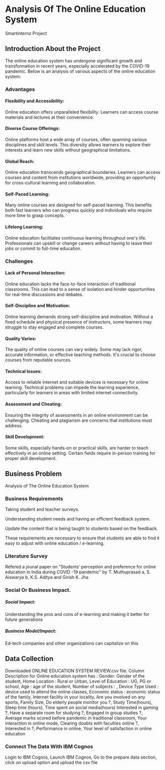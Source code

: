 # Analysis Of The Online Education System
Smartinternz Project
## Introduction About the Project
The online education system has undergone significant growth and transformation in recent years, especially accelerated by the COVID-19 pandemic. Below is an analysis of various aspects of the online education system:
### Advantages
#### Flexibility and Accessibility:
Online education offers unparalleled flexibility. Learners can access course materials and lectures at their convenience.
#### Diverse Course Offerings: 
Online platforms host a wide array of courses, often spanning various disciplines and skill levels. This diversity allows learners to explore their interests and learn new skills without geographical limitations.
#### Global Reach:
Online education transcends geographical boundaries.  Learners can access courses and content from institutions worldwide, providing an opportunity for cross-cultural learning and collaboration.
#### Self-Paced Learning: 
Many online courses are designed for self-paced learning. This benefits both fast learners who can progress quickly and individuals who require more time to grasp concepts.
#### Lifelong Learning: 
Online education facilitates continuous learning throughout one's life. Professionals can upskill or change careers without having to leave their jobs or commit to full-time education.

###  Challenges
#### Lack of Personal Interaction:
Online education lacks the face-to-face interaction of traditional classrooms. This can lead to a sense of isolation and hinder opportunities for real-time discussions and debates.
#### Self-Discipline and Motivation: 
Online learning demands strong self-discipline and motivation. Without a fixed schedule and physical presence of instructors, some learners may struggle to stay engaged and complete courses.
#### Quality Varies:
The quality of online courses can vary widely. Some may lack rigor, accurate information, or effective teaching methods. It's crucial to choose courses from reputable sources.
#### Technical Issues: 
Access to reliable internet and suitable devices is necessary for online learning. Technical problems can impede the learning experience, particularly for learners in areas with limited internet connectivity.
#### Assessment and Cheating:
Ensuring the integrity of assessments in an online environment can be challenging. Cheating and plagiarism are concerns that institutions must address.
#### Skill Development:
Some skills, especially hands-on or practical skills, are harder to teach effectively in an online setting. Certain fields require in-person training for proper skill development.

##  Business Problem
Analysis of The Online Education System

### Business Requirements
Taking student and teacher surveys.

Understanding student needs and having an efficient feedback system.

Update the content that is being taught to students based on the feedback.

These requirements are necessary to ensure that students are able to find it easy to adjust with online education / e-learning.

### Literature Survey
Refered a jounal paper on "Students’ perception and preference for online education in India during COVID -19 pandemic" by T. Muthuprasad a, S. Aiswarya b, K.S. Aditya and  Girish K. Jha

### Social Or Business Impact.
##### Social Impact:
Understanding the pros and cons of e-learning and making it better for future generations
##### Business Model/Impact: 
Ed-tech companies and other organizations can capitalize on this 

## Data Collection
Downloaded ONLINE EDUCATION SYSTEM REVIEW.csv file.
Column Description for Online education system has :
Gender: Gender of the student, Home Location : Rural or Urban, Level of Education : UG, PG or school, 
Age : age of the student, Number of subjects :   , Device Type Used : device used to attend the online classes,
Economic status :  economic status of the family, Internet facility in your locality, Are you involved on any sports, 
Family Size, Do elderly people monitor you ?, Study Time(hours), Sleep time (hours), Time spent on social media(hours)
Interested in gaming ?, Have a separate room for studying ?, Engaged in group studies ?, Average marks scored before pandemic in traditional classroom, 
Your interaction in online mode, Clearing doubts with faculties online ?, Interested in ?, Performance in online, Your level of satisfaction in online education
### Connect The Data With IBM Cognos
Login to IBM Cognos, Launch IBM Cognos, Go to the prepare data section, click on upload option and upload the csv file

